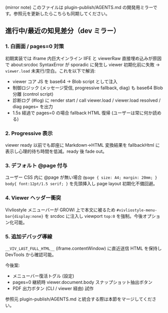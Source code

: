 (mirror note) このファイルは plugin-publish/AGENTS.md の開発用ミラーです。参照元を更新したらこちらも同期してください。

## 進行中/最近の知見差分（dev ミラー）

### 1. 白画面 / pages=0 対策
初期実装では iframe 内巨大インライン IIFE と viewerRaw 直接埋め込みが原因で about:srcdoc SyntaxError が sporadic に発生し viewer 初期化前に失敗 → `viewer.load` 未実行/空白。これを以下で解消:
- viewer コア JS を base64 → Blob script として注入
- 制御ロジック (メッセージ受信, progressive fallback, diag) も base64 Blob 分離 (control script)
- 診断ログ (#log) に render start / call viewer.load / viewer.load resolved / diag pages= を出力
- 1.5s 経過で pages=0 の場合 fallback HTML 復帰 (ユーザーは常に何か読める)

### 2. Progressive 表示
viewer ready 以前でも即座に Markdown→HTML 変換結果を fallbackHtml に表示し心理的待ち時間を低減。ready 後 fade out。

### 3. デフォルト @page 付与
ユーザー CSS 内に @page が無い場合 `@page { size: A4; margin: 20mm; } body{ font:12pt/1.5 serif; }` を先頭挿入し page layout 初期化不備回避。

### 4. Viewer ヘッダー衝突
Vivliostyle メニューバーが GROWI 上で本文に被るため `#vivliostyle-menu-bar{display:none}` を srcdoc に注入し viewport `top:0` を強制。今後オプション化可能。

### 5. 追加デバッグ導線
`__VIV_LAST_FULL_HTML__` (iframe.contentWindow) に直近送信 HTML を保持し DevTools から確認可能。

今後案:
- メニューバー復活トグル (設定)
- pages=0 継続時 viewer.document.body スナップショット抽出ボタン
- PDF 出力ボタン (CLI / viewer 経由) 試作

参照元 plugin-publish/AGENTS.md と統合する際は本節をマージしてください。
